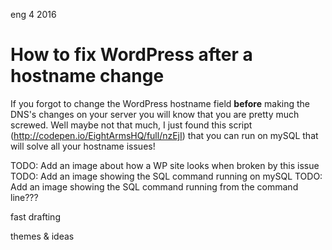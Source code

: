 <permalink>eng</permalink>
<month>4</month>
<year>2016</year>

# How to fix WordPress after a hostname change

If you forgot to change the WordPress hostname field **before** making the DNS's changes on your server you will know that you are pretty much screwed. Well maybe not that much, I just found this script (http://codepen.io/EightArmsHQ/full/nzEjI) that you can run on mySQL that will solve all your hostname issues!

<hidden>TODO: Add an image about how a WP site looks when broken by this issue</hidden>
<hidden>TODO: Add an image showing the SQL command running on mySQL</hidden>
<hidden>TODO: Add an image showing the SQL command running from the command line???</hidden>

<hidden>fast drafting</hidden>

<hidden>themes & ideas</hidden>

